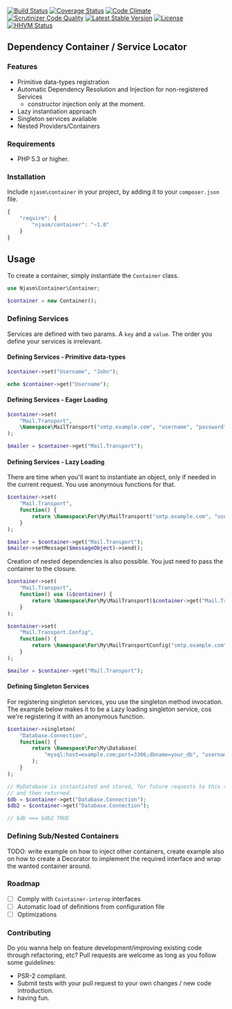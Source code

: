 [![Build Status](https://travis-ci.org/njasm/container.svg?branch=master)](https://travis-ci.org/njasm/container) [![Coverage Status](https://coveralls.io/repos/njasm/container/badge.png?branch=master)](https://coveralls.io/r/njasm/container?branch=master) [![Code Climate](https://codeclimate.com/github/njasm/container.png)](https://codeclimate.com/github/njasm/container) [![Scrutinizer Code Quality](https://scrutinizer-ci.com/g/njasm/container/badges/quality-score.png?b=master)](https://scrutinizer-ci.com/g/njasm/container/?branch=master)
[![Latest Stable Version](https://poser.pugx.org/njasm/container/v/stable.png)](https://packagist.org/packages/njasm/container) [![License](https://poser.pugx.org/njasm/container/license.png)](https://packagist.org/packages/njasm/container) 
[![HHVM Status](http://hhvm.h4cc.de/badge/njasm/container.png)](http://hhvm.h4cc.de/package/njasm/container)

## Dependency Container / Service Locator


### Features

 - Primitive data-types registration
 - Automatic Dependency Resolution and Injection for non-registered Services
    - constructor injection only at the moment.
 - Lazy instantiation approach
 - Singleton services available
 - Nested Providers/Containers 

### Requirements

 - PHP 5.3 or higher.

### Installation

Include ``njasm\container`` in your project, by adding it to your ``composer.json`` file.

```javascript
{
    "require": {
        "njasm/container": "~1.0"
    }
}
```
## Usage

To create a container, simply instantiate the ``Container`` class.

```php
use Njasm\Container\Container;

$container = new Container();
```

### Defining Services

Services are defined with two params. A ``key`` and a ``value``.
The order you define your services is irrelevant.

#### Defining Services - Primitive data-types

```php
$container->set("Username", "John");

echo $container->get("Username");
```

#### Defining Services - Eager Loading

```php
$container->set(
    "Mail.Transport",
    \Namespace\MailTransport("smtp.example.com", "username", "password", 25)
);

$mailer = $container->get("Mail.Transport");
```

#### Defining Services - Lazy Loading

There are time when you'll want to instantiate an object, only if needed in the current request. You use
anonymous functions for that.

```php
$container->set(
    "Mail.Transport",
    function() {
        return \Namespace\For\My\MailTransport("smtp.example.com", "username", "password", 25);
    }
);

$mailer = $container->get("Mail.Transport");
$mailer->setMessage($messageObject)->send();
```

Creation of nested dependencies is also possible. You just need to pass the container to the closure.

```php
$container->set(
    "Mail.Transport",
    function() use (&$container) {
        return \Namespace\For\My\MailTransport($container->get("Mail.Transport.Config"));
    }
);

$container->set(
    "Mail.Transport.Config",
    function() {
        return \Namespace\For\My\MailTransportConfig("smtp.example.com", "username", "password", 25);
    }
);

$mailer = $container->get("Mail.Transport");
```

#### Defining Singleton Services

For registering singleton services, you use the singleton method invocation.
The example below makes it to be a Lazy loading singleton service, cos we're registering it with 
an anonymous function.

```php
$container->singleton(
    "Database.Connection",
    function() {
        return \Namespace\For\My\Database(
            "mysql:host=example.com;port=3306;dbname=your_db", "username", "password"
        );
    }
);

// MyDatabase is instantiated and stored, for future requests to this service, 
// and then returned.
$db = $container->get("Database.Connection");
$db2 = $container->get("Database.Connection");

// $db === $db2 TRUE

```
### Defining Sub/Nested Containers

 TODO: write example on how to inject other containers, create example also on how to create a Decorator to implement
 the required interface and wrap the wanted container around.

### Roadmap

 - [ ] Comply with ``Cointainer-interop`` interfaces
 - [ ] Automatic load of definitions from configuration file
 - [ ] Optimizations 

### Contributing

Do you wanna help on feature development/improving existing code through refactoring, etc?
Pull requests are welcome as long as you follow some guidelines:

 - PSR-2 compliant.
 - Submit tests with your pull request to your own changes / new code introduction.
 - having fun.

